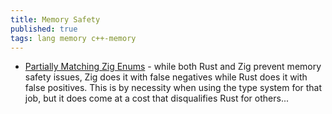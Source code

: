 ```yaml
---
title: Memory Safety
published: true
tags: lang memory c++-memory
---
```

- [	Partially Matching Zig Enums](https://news.ycombinator.com/item?id=44845017) - while both Rust and Zig prevent memory safety issues, Zig does it with false negatives while Rust does it with false positives. This is by necessity when using the type system for that job, but it does come at a cost that disqualifies Rust for others...
